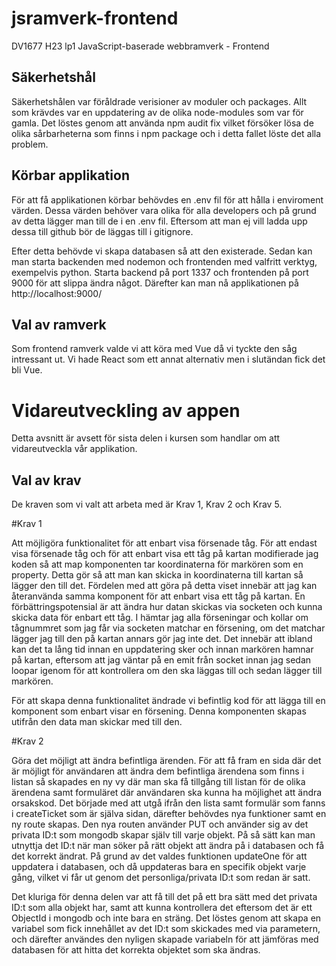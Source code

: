 # jsramverk-frontend
DV1677 H23 lp1 JavaScript-baserade webbramverk - Frontend

## Säkerhetshål

Säkerhetshålen var föråldrade verisioner av moduler och packages. Allt som krävdes var en uppdatering av de olika node-modules som var för gamla. Det löstes genom att använda npm audit fix vilket försöker lösa de olika sårbarheterna som finns i npm package och i detta fallet löste det alla problem.

## Körbar applikation

För att få applikationen körbar behövdes en .env fil för att hålla i enviroment värden. Dessa värden behöver vara olika för alla developers och på grund av detta lägger man till de i en .env fil. Eftersom att man ej vill ladda upp dessa till github bör de läggas till i gitignore.

Efter detta behövde vi skapa databasen så att den existerade. Sedan kan man starta backenden med nodemon och frontenden med valfritt verktyg, exempelvis python. Starta backend på port 1337 och frontenden på port 9000 för att slippa ändra något. Därefter kan man nå applikationen på http://localhost:9000/

## Val av ramverk

Som frontend ramverk valde vi att köra med Vue då vi tyckte den såg intressant ut. Vi hade React som ett annat alternativ men i slutändan fick det bli Vue.

# Vidareutveckling av appen

Detta avsnitt är avsett för sista delen i kursen som handlar om att vidareutveckla vår applikation.

## Val av krav

De kraven som vi valt att arbeta med är Krav 1, Krav 2 och Krav 5.

#Krav 1

Att möjligöra funktionalitet för att enbart visa försenade tåg. För att endast visa försenade tåg och för att enbart visa ett tåg på kartan modifierade jag koden så att map komponenten tar koordinaterna för markören som en property. Detta gör så att man kan skicka in koordinaterna till kartan så lägger den till det. Fördelen med att göra på detta viset innebär att jag kan återanvända samma komponent för att enbart visa ett tåg på kartan. En förbättringspotensial är att ändra hur datan skickas via socketen och kunna skicka data för enbart ett tåg. I hämtar jag alla förseningar och kollar om tågnummret som jag får via socketen matchar en försening, om det matchar lägger jag till den på kartan annars gör jag inte det. Det innebär att ibland kan det ta lång tid innan en uppdatering sker och innan markören hamnar på kartan, eftersom att jag väntar på en emit från socket innan jag sedan loopar igenom för att kontrollera om den ska läggas till och sedan lägger till markören.

För att skapa denna funktionalitet ändrade vi befintlig kod för att lägga till en komponent som enbart visar en försening. Denna komponenten skapas utifrån den data man skickar med till den. 

#Krav 2

Göra det möjligt att ändra befintliga ärenden. För att få fram en sida där det är möjligt för användaren att ändra dem befintliga ärendena som finns i listan så skapades en ny vy där
man ska få tillgång till listan för de olika ärendena samt formuläret där användaren ska kunna ha möjlighet att ändra orsakskod. Det började med att utgå ifrån den lista samt formulär
som fanns i createTicket som är själva sidan, därefter behövdes nya funktioner samt en ny route skapas. Den nya routen använder PUT och använder sig av det privata ID:t som mongodb
skapar själv till varje objekt. På så sätt kan man utnyttja det ID:t när man söker på rätt objekt att ändra på i databasen och få det korrekt ändrat. På grund av det valdes funktionen
updateOne för att uppdatera i databasen, och då uppdateras bara en specifik objekt varje gång, vilket vi får ut genom det personliga/privata ID:t som redan är satt.

Det kluriga för denna delen var att få till det på ett bra sätt med det privata ID:t som alla objekt har, samt att kunna kontrollera det eftersom det är ett ObjectId i mongodb och inte bara en sträng. Det löstes genom att skapa en variabel som fick innehållet av det ID:t som skickades med via parametern, och därefter användes den nyligen skapade variabeln
för att jämföras med databasen för att hitta det korrekta objektet som ska ändras.
